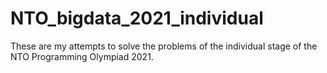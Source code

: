 # NTO_bigdata_2021_individual
 These are my attempts to solve the problems of the individual stage of the NTO Programming Olympiad 2021.
